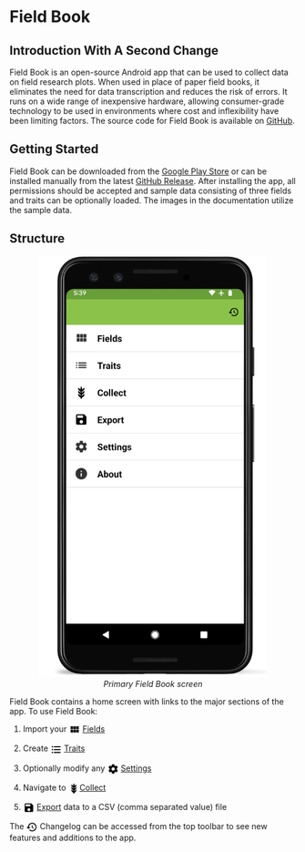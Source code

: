 Field Book
==========

Introduction With A Second Change
------------

Field Book is an open-source Android app that can be used to collect
data on field research plots. When used in place of paper field books,
it eliminates the need for data transcription and reduces the risk of
errors. It runs on a wide range of inexpensive hardware, allowing
consumer-grade technology to be used in environments where cost and
inflexibility have been limiting factors. The source code for Field Book
is available on [GitHub](https://github.com/PhenoApps/Field-Book).

Getting Started
---------------

Field Book can be downloaded from the [Google Play
Store](https://play.google.com/store/apps/details?id=com.tracker.fieldbook)
or can be installed manually from the latest [GitHub
Release](https://github.com/PhenoApps/Field-Book/releases). After
installing the app, all permissions should be accepted and sample data
consisting of three fields and traits can be optionally loaded. The
images in the documentation utilize the sample data.

Structure
---------

<figure align="center" class="image">
  <img src="_static/images/home_framed.png" width="400px"> 
  <figcaption><i>Primary Field Book screen</i></figcaption> 
</figure>


Field Book contains a home screen with links to the major sections of
the app. To use Field Book:

1.  Import your <a href="fields.md"><img style="vertical-align: middle;" src="_static/icons/home/view-module.png" width="20px"></a> [Fields](fields.md)
   
2.  Create <a href="traits.md"><img style="vertical-align: middle;" src="_static/icons/home/format-list-bulleted.png" width="20px"></a> [Traits](traits.md)
   
3.  Optionally modify any <a href="settings.md"><img style="vertical-align: middle;" src="_static/icons/home/cog.png" width="20px"></a> [Settings](settings.md)
   
4.  Navigate to <a href="collect.md"><img style="vertical-align: middle;" src="_static/icons/home/barley.png" width="20px"></a>[Collect](collect.md)
   
5.  <a href="export.md"><img style="vertical-align: middle;" src="_static/icons/home/save.png" width="20px"></a> [Export](export.md) data to a CSV (comma
    separated value) file

The <img ref="changelog" style="vertical-align: middle;" src="_static/icons/home/history.png" width="20px"> Changelog can be accessed from the top toolbar to see new features and
additions to the app.
